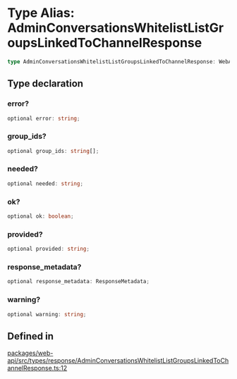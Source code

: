# Type Alias: AdminConversationsWhitelistListGroupsLinkedToChannelResponse

```ts
type AdminConversationsWhitelistListGroupsLinkedToChannelResponse: WebAPICallResult & object;
```

## Type declaration

### error?

```ts
optional error: string;
```

### group\_ids?

```ts
optional group_ids: string[];
```

### needed?

```ts
optional needed: string;
```

### ok?

```ts
optional ok: boolean;
```

### provided?

```ts
optional provided: string;
```

### response\_metadata?

```ts
optional response_metadata: ResponseMetadata;
```

### warning?

```ts
optional warning: string;
```

## Defined in

[packages/web-api/src/types/response/AdminConversationsWhitelistListGroupsLinkedToChannelResponse.ts:12](https://github.com/slackapi/node-slack-sdk/blob/main/packages/web-api/src/types/response/AdminConversationsWhitelistListGroupsLinkedToChannelResponse.ts#L12)
